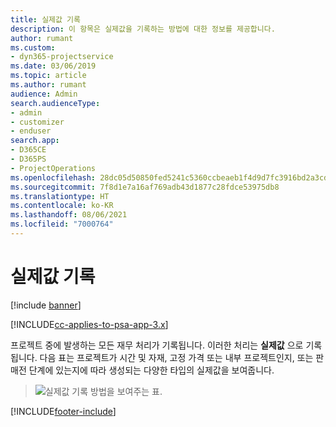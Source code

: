 ```yaml
---
title: 실제값 기록
description: 이 항목은 실제값을 기록하는 방법에 대한 정보를 제공합니다.
author: rumant
ms.custom:
- dyn365-projectservice
ms.date: 03/06/2019
ms.topic: article
ms.author: rumant
audience: Admin
search.audienceType:
- admin
- customizer
- enduser
search.app:
- D365CE
- D365PS
- ProjectOperations
ms.openlocfilehash: 28dc05d50850fed5241c5360ccbeaeb1f4d9d7fc3916bd2a3cd1bb6f43457dd1
ms.sourcegitcommit: 7f8d1e7a16af769adb43d1877c28fdce53975db8
ms.translationtype: HT
ms.contentlocale: ko-KR
ms.lasthandoff: 08/06/2021
ms.locfileid: "7000764"
---
```

# <a name="recording-actuals"></a>실제값 기록 

[!include [banner](../includes/psa-now-project-operations.md)]

[!INCLUDE[cc-applies-to-psa-app-3.x](../includes/cc-applies-to-psa-app-3x.md)]

프로젝트 중에 발생하는 모든 재무 처리가 기록됩니다. 이러한 처리는 **실제값** 으로 기록됩니다. 다음 표는 프로젝트가 시간 및 자재, 고정 가격 또는 내부 프로젝트인지, 또는 판매전 단계에 있는지에 따라 생성되는 다양한 타입의 실제값을 보여줍니다.

> ![실제값 기록 방법을 보여주는 표.](media/advanced-table2.png)


[!INCLUDE[footer-include](../includes/footer-banner.md)]